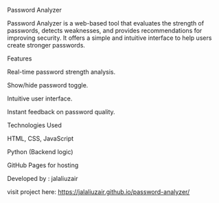 Password Analyzer

Password Analyzer is a web-based tool that evaluates the strength of passwords, detects weaknesses, and provides recommendations for improving security. It offers a simple and intuitive interface to help users create stronger passwords.

Features

Real-time password strength analysis.

Show/hide password toggle.

Intuitive user interface.

Instant feedback on password quality.

Technologies Used

HTML, CSS, JavaScript

Python (Backend logic)

GitHub Pages for hosting

Developed by : jalaliuzair

visit project here:  https://jalaliuzair.github.io/password-analyzer/

